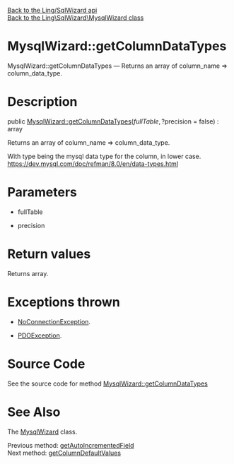 [Back to the Ling/SqlWizard api](https://github.com/lingtalfi/SqlWizard/blob/master/doc/api/Ling/SqlWizard.md)<br>
[Back to the Ling\SqlWizard\MysqlWizard class](https://github.com/lingtalfi/SqlWizard/blob/master/doc/api/Ling/SqlWizard/MysqlWizard.md)


MysqlWizard::getColumnDataTypes
================



MysqlWizard::getColumnDataTypes — Returns an array of column_name => column_data_type.




Description
================


public [MysqlWizard::getColumnDataTypes](https://github.com/lingtalfi/SqlWizard/blob/master/doc/api/Ling/SqlWizard/MysqlWizard/getColumnDataTypes.md)($fullTable, ?$precision = false) : array




Returns an array of column_name => column_data_type.

With type being the mysql data type for the column, in lower case.
https://dev.mysql.com/doc/refman/8.0/en/data-types.html




Parameters
================


- fullTable

    

- precision

    


Return values
================

Returns array.


Exceptions thrown
================

- [NoConnectionException](https://github.com/lingtalfi/SqlWizard/blob/master/doc/api/Ling/SqlWizard/Exception/NoConnectionException.md).&nbsp;

- [PDOException](https://www.php.net/manual/en/class.pdoexception.php).&nbsp;







Source Code
===========
See the source code for method [MysqlWizard::getColumnDataTypes](https://github.com/lingtalfi/SqlWizard/blob/master/MysqlWizard.php#L237-L249)


See Also
================

The [MysqlWizard](https://github.com/lingtalfi/SqlWizard/blob/master/doc/api/Ling/SqlWizard/MysqlWizard.md) class.

Previous method: [getAutoIncrementedField](https://github.com/lingtalfi/SqlWizard/blob/master/doc/api/Ling/SqlWizard/MysqlWizard/getAutoIncrementedField.md)<br>Next method: [getColumnDefaultValues](https://github.com/lingtalfi/SqlWizard/blob/master/doc/api/Ling/SqlWizard/MysqlWizard/getColumnDefaultValues.md)<br>

